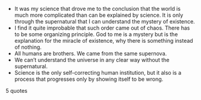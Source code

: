  - It was my science that drove me to the conclusion that the world is much more complicated than can be explained by science. It is only through the supernatural that I can understand the mystery of existence.
 - I find it quite improbable that such order came out of chaos. There has to be some organizing principle. God to me is a mystery but is the explanation for the miracle of existence, why there is something instead of nothing.
 - All humans are brothers. We came from the same supernova.
 - We can’t understand the universe in any clear way without the supernatural.
 - Science is the only self-correcting human institution, but it also is a process that progresses only by showing itself to be wrong.

5 quotes